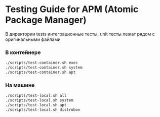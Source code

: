 # Testing Guide for APM (Atomic Package Manager)

В директории tests интеграционные тесты, unit тесты лежат рядом с оригинальными файлами

### В контейнере

```bash
./scripts/test-container.sh exec
./scripts/test-container.sh system
./scripts/test-container.sh apt
```

### На машине

```bash
./scripts/test-local.sh all
./scripts/test-local.sh system
./scripts/test-local.sh apt
./scripts/test-local.sh distrobox
```
